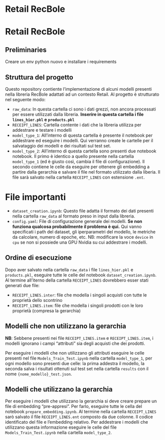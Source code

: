 # Retail RecBole

# Retail RecBole

## Preliminaries

Creare un env python nuovo e installare i requirements

## Struttura del progetto

Questo repository contiente l’implementazione di alcuni modelli presenti
nella libreria RecBole adattati ad un contesto Retail. Al progetto è
strutturato nel seguente modo:

- `raw_data`: In questa cartella ci sono i dati grezzi, non ancora
  processati per essere utilizzati dalla libreria. **Inserire in questa
  cartella i file `lines_hier.pkl` e `products.pkl`**
- `RECEIPT_LINES`: Cartella contente i dati che la libreria utilizza per
  addestrare e testare i modelli
- `model_type_1`: All’interno di questa cartella è presente il notebook
  per addestrare ed eseguire i modelli. Qui verranno create le cartelle
  per il salvataggio dei modelli e dei risultati sul test set.
- `model_type_2`: All’interno di questa cartella sono presenti due
  notebook notebook. Il primo è identico a quello presente nella
  cartella `model_type_1` (ed è giusto così, cambia il file di
  configurazione). Il secondo contiene le celle da eseguire per ottenere
  gli embedding a partire dalla gerarchia e salvare il file nel formato
  utilizzato dalla liberia. Il file sarà salvato nella cartella
  `RECEIPT_LINES` con estensione `.ent`.

# File importanti

- `dataset_creation.ipynb`: Questo file adatta il formato dei dati
  presenti nella cartella `raw_data` al formato preso in input dalla
  libreria.
- `config.yaml`: File di configurazione generale dei modelli. **Se non
  funziona qualcosa probabilmente il problema è qui.** Qui vanno
  specificati i path del dataset, gli iperparametri del modello, le
  metriche da calcolare, numero di epoche, etc. NB: modificare la voce
  `device` in `cpu` se non si possiede una GPU Nvidia su cui addestrare
  i modelli.

## Ordine di esecuzione

Dopo aver salvato nella cartella `raw_data` i file `lines_hier.pkl` e
`products.pkl`, eseguire tutte le celle del notebook
`dataset_creation.ipynb`. Al termine all’iterno della cartella
`RECEIPT_LINES` dovrebbero esser stati generati due file:

- `RECEIPT_LINES.inter`: file che modella i singoli acquisti con tutte
  le proprietà dello scontrino
- `RECEIPT_LINES.item`: file che modella i singoli prodotti con le loro
  proprietà (compresa la gerarchia)

## Modelli che non utilizzano la gerarchia

**NB**: Sebbene presenti nei file `RECEIPT_LINES.item` e
`RECEIPT_LINES.item`, i modelli ignorano i campi “attributi” sia degli
acquisti che dei prodotti.

Per eseguire i modelli che non utilizzano gli attributi eseguire le
celle presenti nel file `Models_Train_Test.ipynb` nella cartella
`model_type_1`, per ogni modello sono presenti due celle: la prima
addestra il modello, la seconda salva i risultati ottenuti sul test set
nella cartella `results` con il nome `{nome_modello}_test.json`.

## Modelli che utilizzano la gerarchia

Per eseguire i modelli che utilizzano la gerarchia si deve creare
prepare un file di embedding “pre-appresi”. Per farlo, eseguire tutte le
cella del notebook `prepare_embedding.ipynb`. Al termine nella cartella
`RECEIPT_LINES` sarò salvato il file `RECEIPT_LINES.ent` composto da due
colonne. Il codice identificato del file e l’embedding relativo. Per
addestrare i modelli che utilizzano questa informazione eseguire le
celle del file `Models_Train_Test.ipynb` nella cartella `model_type_2`.
